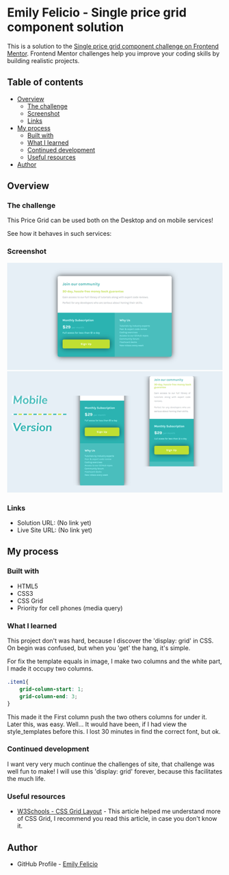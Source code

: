 # Emily Felicio - Single price grid component solution

This is a solution to the [Single price grid component challenge on Frontend Mentor](https://www.frontendmentor.io/challenges/single-price-grid-component-5ce41129d0ff452fec5abbbc). Frontend Mentor challenges help you improve your coding skills by building realistic projects. 

## Table of contents

- [Overview](#overview)
  - [The challenge](#the-challenge)
  - [Screenshot](#screenshot)
  - [Links](#links)
- [My process](#my-process)
  - [Built with](#built-with)
  - [What I learned](#what-i-learned)
  - [Continued development](#continued-development)
  - [Useful resources](#useful-resources)
- [Author](#author)

## Overview

### The challenge


This Price Grid can be used both on the Desktop and on mobile services!

See how it behaves in such services:

### Screenshot

![](./ScreenShot_Desktop.png)
![](./ScreenShot_MobileVersion.png)

### Links

- Solution URL: (No link yet)
- Live Site URL: (No link yet)

## My process

### Built with

- HTML5
- CSS3
- CSS Grid
- Priority for cell phones (media query)

### What I learned

This project don't was hard, because I discover the 'display: grid' in CSS. On begin was confused, but when you 'get' the hang, it's simple.

For fix the template equals in image, I make two columns and the white part, I made it occupy two columns. 

```css
.item1{
    grid-column-start: 1;
    grid-column-end: 3;
}
```

This made it the First column push the two others columns for under it. Later this, was easy. Well... It would have been, if I had view the style_templates before this. I lost 30 minutes in find the correct font, but ok. 

### Continued development

I want very very much continue the challenges of site, that challenge was well fun to make!
I will use this 'display: grid' forever, because this facilitates the much life.

### Useful resources

- [W3Schools - CSS Grid Layout](https://https://www.w3schools.com/css/css_grid.asp) - This article helped me understand more of CSS Grid, I recommend you read this article, in case you don't know it.

## Author

- GitHub Profile - [Emily Felicio](https://github.com/EmilyFelicio)
